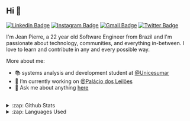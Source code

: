 ## Hi 👋

[![Linkedin Badge](https://img.shields.io/badge/-LinkedIn-blue?style=flat-square&logo=Linkedin&logoColor=white&link=https://www.linkedin.com/in/santos-jp7/)](https://www.linkedin.com/in/santos-jp7/)
[![Instagram Badge](https://img.shields.io/badge/-Instagram-purple?style=flat-square&logo=Instagram&logoColor=white&link=https://www.instagram.com/santos_jp7/)](https://www.instagram.com/santos_jp7/)
[![Gmail Badge](https://img.shields.io/badge/-Gmail-c14438?style=flat-square&logo=Gmail&logoColor=white&link=mailto:hjepih@gmail.com)](mailto:hjepih@gmail.com)
[![Twitter Badge](https://img.shields.io/badge/-Twitter-1DA1F2?style=flat-square&logo=twitter&logoColor=white&link=https://www.twitter.com/santos_jp7)](https://www.twitter.com/santos_jp7)

I'm Jean Pierre, a 22 year old Software Engineer from Brazil and I'm passionate about technology, communities, and everything in-between. I love to learn and contribute in any and every possible way.

More about me:
- :books: systems analysis and development student at [@Unicesumar](https://github.com/unicesumaredu)
- :rocket: I’m currently working on [@Palácio dos Leilões](https://github.com/palaciodosleiloes)
- 💬  Ask me about anything [here](https://github.com/santos-jp7/santos-jp7/issues)
<br/>

<details>
  <summary>:zap: Github Stats</summary>
  <img src="https://github-readme-stats.vercel.app/api?username=santos-jp7&&show_icons=true&title_color=222222&icon_color=03A87C&text_color=333333&bg_color=ffffff">
</details>

<details>
  <summary>:zap: Languages Used</summary>
  <img src="https://github-readme-stats.vercel.app/api/top-langs/?username=santos-jp7&layout=compact&bg_color=ffffff&text_color=333333">
</details>
<br/>
